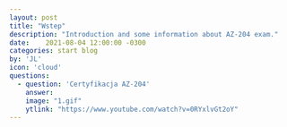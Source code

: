```yaml
---
layout: post
title: "Wstep"
description: "Introduction and some information about AZ-204 exam."
date:    2021-08-04 12:00:00 -0300
categories: start blog
by: 'JL'
icon: 'cloud'
questions:
  - question: 'Certyfikacja AZ-204'
    answer: 
    image: "1.gif"
    ytlink: "https://www.youtube.com/watch?v=0RYxlvGt2oY"
---
```

